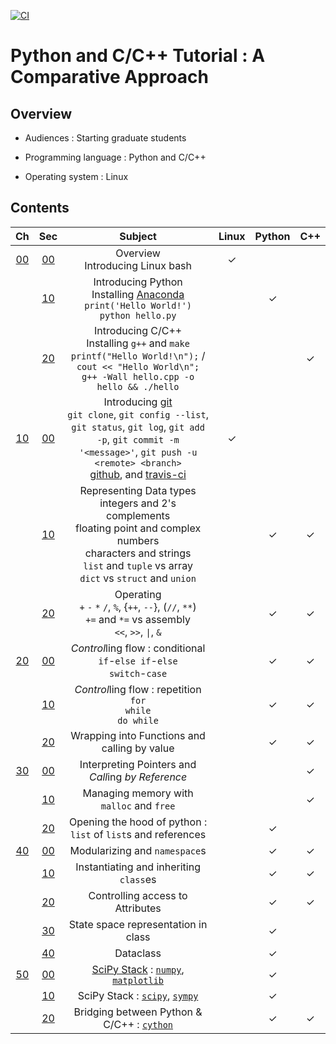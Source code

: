 [![CI](https://github.com/kangwonlee/2018pycpp/actions/workflows/conda_env_test.yml/badge.svg)](https://github.com/kangwonlee/2018pycpp/actions/workflows/conda_env_test.yml)

# Python and C/C++ Tutorial : A Comparative Approach

## Overview

* Audiences : Starting graduate students

* Programming language : Python and C/C++

* Operating system : Linux


## Contents

| Ch  | Sec | Subject                           | Linux | Python | C++ |
|:---:|:---:|:----------------------------------:|:-----:|:------:|:---:|
|  [00](00.python-c-cpp/)  |  [00](00.python-c-cpp/00.python.ipynb)  | Overview<br>Introducing Linux bash |   ✓   |        |     |
|     |  [10](00.python-c-cpp/10.c-cpp.ipynb)  | Introducing Python<br>Installing [Anaconda](https://www.anaconda.com/download/) <br>`print('Hello World!')`<br>`python hello.py` |       |   ✓    |     |
|     |  [20](00.python-c-cpp/20.bash.ipynb)  | Introducing C/C++<br>Installing `g++` and `make`<br>`printf("Hello World!\n");` / `cout << "Hello World\n";`<br>`g++ -Wall hello.cpp -o hello && ./hello` |       |        |  ✓  |
|  [10](10.data-types-and-operators/)  |  [00](10.data-types-and-operators/00.git.ipynb)  | Introducing [git](https://git-scm.com/)<br>`git clone`, `git config --list`, `git status`, `git log`, `git add -p`, `git commit -m '<message>'`, `git push -u <remote> <branch>`<br>[github](https://www.github.com), and [travis-ci](https://www.travis-ci.org) |   ✓   |        |     |
|     |  [10](10.data-types-and-operators/10.types.ipynb)  | Representing Data types <br> integers and 2's complements <br> floating point and complex numbers <br> characters and strings<br>`list` and `tuple` vs array<br>`dict` vs `struct` and `union` |       |   ✓    |  ✓  |
|     |  [20](10.data-types-and-operators/20.operators.ipynb)  | Operating<br>`+` `-` `*` `/`, `%`, {`++`, `--`}, (`//`, `**`)<br>`+=` and `*=` vs assembly<br>`<<`, `>>`, `\|`, `&` |       |   ✓    |  ✓  |
|  [20](20.control-flow/)  |  [00](20.control-flow/00.if.ipynb)  | *Control*ling flow : conditional<br>`if`-`else if`-`else`<br>`switch`-`case` |       |   ✓    |  ✓  |
|     |  [10](20.control-flow/10.for-while.ipynb)  | *Control*ling flow : repetition<br>`for`<br>`while`<br>`do while` |       |   ✓    |  ✓  |
|     |  [20](20.control-flow/20.functions.ipynb)  | Wrapping into Functions and calling by value      |       |   ✓    |  ✓  |
|  [30](30.pointers-and-memory-management/)  |  [00](30.pointers-and-memory-management/00.pointers.ipynb)  | Interpreting Pointers and *Call*ing *by Reference* |       |        |  ✓  |
|     |  [10](30.pointers-and-memory-management/10.calloc-free.ipynb)  | Managing memory with `malloc` and `free` |       |        |  ✓  |
|     |  [20](30.pointers-and-memory-management/20.python.list-reference.ipynb)  | Opening the hood of python : `list` of `list`s and references |       |   ✓    |     |
|  [40](40.object-oriented-programming/)  |  [00](40.object-oriented-programming/00.module-namespace.ipynb)  | Modularizing and `namespace`s |       |   ✓    |  ✓  |
|     |  [10](40.object-oriented-programming/10.class.ipynb)  | Instantiating and inheriting `class`es |       |   ✓    |  ✓  |
|     |  [20](40.object-oriented-programming/20.private-protected-public.ipynb)  | Controlling access to Attributes |       |   ✓    |  ✓  |
|     |  [30](40.object-oriented-programming/30.state-space-in-class.ipynb)  | State space representation in class |       |   ✓    |     |
|     |  [40](40.object-oriented-programming/40.dataclasses.dataclass.ipynb)  | Dataclass |       |   ✓    |     |
|  [50](50.under-the-hood/)  |  [00](50.under-the-hood/00.gdb.ipynb)  | [SciPy Stack](https://www.scipy.org/) : [`numpy`](http://www.numpy.org/), [`matplotlib`](https://matplotlib.org/gallery/index.html) |       |   ✓    |     |
|     |  [10](50.under-the-hood/10.cython.ipynb)  | SciPy Stack : [`scipy`](https://docs.scipy.org/doc/scipy/reference/tutorial/io.html), [`sympy`](https://docs.sympy.org/latest/modules/printing.html#module-sympy.printing.ccode) |       |   ✓    |     |
|     |  [20](50.under-the-hood/20.assembly.ipynb)  | Bridging between Python & C/C++ : [`cython`](https://cython.org) |       |   ✓    |  ✓  |
